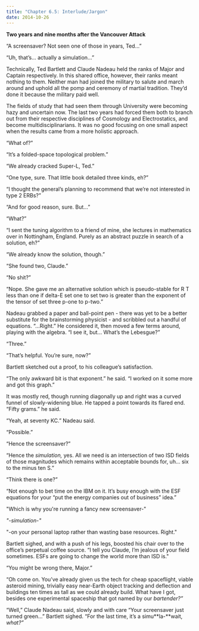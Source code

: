 ```yaml
---
title: "Chapter 6.5: Interlude/Jargon"
date: 2014-10-26
---
```


**Two years and nine months after the Vancouver Attack**

“A screensaver? Not seen one of those in years, Ted…”

“Uh, that’s... actually a simulation…”

Technically, Ted Bartlett and Claude Nadeau held the ranks of Major and Captain respectively. In this shared office, however, their ranks meant nothing to them. Neither man had joined the military to salute and march around and uphold all the pomp and ceremony of martial tradition. They’d done it because the military paid well.

The fields of study that had seen them through University were becoming hazy and uncertain now. The last two years had forced them both to branch out from their respective disciplines of Cosmology and Electrostatics, and become multidisciplinarians. It was no good focusing on one small aspect when the results came from a more holistic approach.

“What of?”

“It’s a folded-space topological problem.”

“We already cracked Super-L, Ted.”

“One type, sure. That little book detailed three kinds, eh?”

“I thought the general’s planning to recommend that we’re not interested in type 2 ERBs?”

“And for good reason, sure. But…”

“What?”

“I sent the tuning algorithm to a friend of mine, she lectures in mathematics over in Nottingham, England. Purely as an abstract puzzle in search of a solution, eh?”

“We already know the solution, though.”

“She found two, Claude.”

“No shit?”

“Nope. She gave me an alternative solution which is pseudo-stable for R T less than one if delta-E set one to set two is greater than the exponent of the tensor of set three p-one to p-two.”

Nadeau grabbed a paper and ball-point pen - there was yet to be a better substitute for the brainstorming physicist - and scribbled out a handful of equations. “...Right.” He considered it, then moved a few terms around, playing with the algebra. “I see it, but... What’s the Lebesgue?”

“Three.”

“That’s helpful. You’re sure, now?”

Bartlett sketched out a proof, to his colleague’s satisfaction.

“The only awkward bit is that exponent.” he said. “I worked on it some more and got this graph.”

It was mostly red, though running diagonally up and right was a curved funnel of slowly-widening blue. He tapped a point towards its flared end. “Fifty grams.” he said.

“Yeah, at seventy KC.” Nadeau said.

“Possible.”

“Hence the screensaver?”

“Hence the *simulation,* yes. All we need is an intersection of two ISD fields of those magnitudes which remains within acceptable bounds for, uh… six to the minus ten S.”

“Think there is one?”

“Not enough to bet time on the IBM on it. It’s busy enough with the ESF equations for your “put the energy companies out of business” idea.”

"Which is why you're running a fancy new screensaver-"

*"-simulation-"*

"-on your personal laptop rather than wasting base resources. Right."

Bartlett sighed, and with a push of his legs, boosted his chair over to the office’s perpetual coffee source. “I tell you Claude, I’m jealous of your field sometimes. ESFs are going to change the world more than ISD is."

“You might be wrong there, Major.”

“Oh come on. You’ve already given us the tech for cheap spaceflight, viable asteroid mining, trivially easy near-Earth object tracking and deflection and buildings ten times as tall as we could already build. What have I got, besides one experimental spaceship that got named by our *bartender?”*

“Well,” Claude Nadeau said, slowly and with care “Your screensaver just turned green...”
Bartlett sighed. “For the last time, it’s a simu**la-**wait, *what?”*
